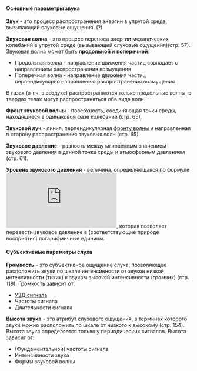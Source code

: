 #### Основные параметры звука
<a name="sound"></a>**Звук** - это процесс распространения энергии в упругой среде,
вызывающий слуховые ощущения.  (?)

<a name="sound-wave"></a>**Звуковая волна** - это процесс переноса энергии механических
колебаний в упругой среде (вызывающий слуховые ощущения)(стр. 57). Звуковая волна может
быть **продольной**  и **поперечной**:

* Продольная волна - направление движения частиц совпадает с направлением
распространения возмущения
* Поперечная волна - направление движения частиц перпендикулярно направлению
распространения возмущения

В газах (в т.ч. в воздухе) распространяются только продольные волны, в твердах телах могут
распространяться оба вида волн.

<a name="sound-front"></a>**Фронт звуковой волны** - поверхность, соединяющая точки среды,
находящиеся в одинаковой фазе колебаний (стр. 65).

<a name="sound-ray"></a>**Звуковой луч** - линия, перпендикулярная
[фронту волны](#sound-front) и направленная в сторону распространения звуковых волн (стр. 65).

<a name="sound-pressure"></a>**Звуковое давление** - разность между мгновенным значением
звукового давления в данной точке среды и атмосферным давлением (стр. 61).

<a name="sound-pressure-level"></a><a name="spl"></a>**Уровень звукового давления** -
величина, определяющаяся по формуле
![SPL](http://www.sciweavers.org/tex2img.php?eq=L%20%3D%2020lg%20%5Cbig%28%20%5Cfrac%7BP%7D%7BP_%7B0%7D%7D%20%5Cbig%29&bc=White&fc=Black&im=jpg&fs=12&ff=arev&edit=0),
которая позволяет перевести звуковое давление в (соответствующие природе восприятия)
логарифмичные единицы.

#### Субъективные параметры слуха
<a name="loudness"></a>**Громкость** - это субъективное ощущение слуха, позволяющее
расположить звуки по шкале интенсивности от звуков низкой интенсивности (тихих)
к звукам высокой интенсивности (громких) (стр. 119). Громкость зависит от:

* [УЗД сигнала](#sound-pressure-level)
* Частоты сигнала
* Длительности сигнала

<a name="pitch"></a>**Высота звука** - это атрибут слухового ощущения, в терминах
которого звуки можно расположить по шкале от низкого к высокому (стр. 154). Высота звука
определяется только у периодических сигналов.
Высота зависит от:

* (Фундаментальной) частоты сигнала
* Интенсивности звука
* Формы звуковой волны